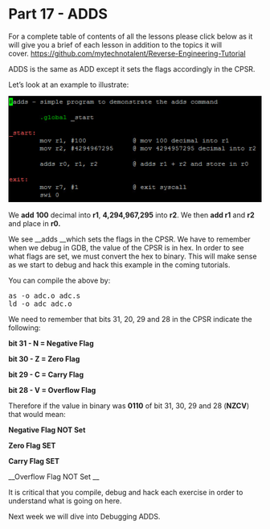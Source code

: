 # Part 17 - ADDS

For a complete table of contents of all the lessons please click below as it will give you a brief of each lesson in addition to the topics it will cover.&nbsp;https://github.com/mytechnotalent/Reverse-Engineering-Tutorial

ADDS is the same as ADD except it sets the flags accordingly in the CPSR.

Let’s look at an example to illustrate:

<div class="slate-resizable-image-embed slate-image-embed__resize-full-width"><img src="imgs/537393655.jpg"/></div>

We __add__ __100__ decimal into __r1__, __4,294,967,295__ into __r2__. We then __add r1__ and __r2__ and place in __r0.__

We see __adds __which sets the flags in the CPSR. We have to remember when we debug in GDB, the value of the CPSR is in hex. In order to see what flags are set, we must convert the hex to binary. This will make sense as we start to debug and hack this example in the coming tutorials.

You can compile the above by:

<pre spellcheck="false">as -o adc.o adc.s
ld -o adc adc.o
</pre>

We need to remember that bits 31, 20, 29 and 28 in the CPSR indicate the following:

__bit 31 - N = Negative Flag__

__bit 30 - Z = Zero Flag__

__bit 29 - C = Carry Flag__

__bit 28 - V = Overflow Flag__

Therefore if the value in binary was __0110__ of bit 31, 30, 29 and 28 (__NZCV__) that would mean:

__Negative Flag NOT Set__

__Zero Flag SET__

__Carry Flag SET__

__Overflow Flag NOT Set __

It is critical that you compile, debug and hack each exercise in order to understand what is going on here.

Next week we will dive into Debugging ADDS.